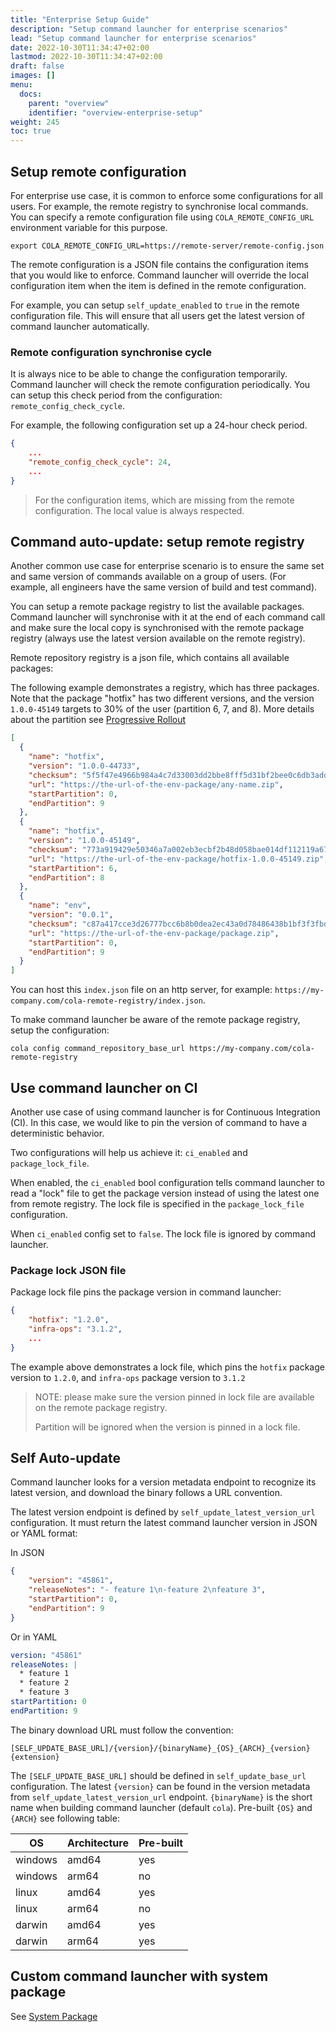 ```yaml
---
title: "Enterprise Setup Guide"
description: "Setup command launcher for enterprise scenarios"
lead: "Setup command launcher for enterprise scenarios"
date: 2022-10-30T11:34:47+02:00
lastmod: 2022-10-30T11:34:47+02:00
draft: false
images: []
menu:
  docs:
    parent: "overview"
    identifier: "overview-enterprise-setup"
weight: 245
toc: true
---
```


## Setup remote configuration

For enterprise use case, it is common to enforce some configurations for all users. For example, the remote registry to synchronise local commands. You can specify a remote configuration file using `COLA_REMOTE_CONFIG_URL` environment variable for this purpose.

```shell
export COLA_REMOTE_CONFIG_URL=https://remote-server/remote-config.json
```

The remote configuration is a JSON file contains the configuration items that you would like to enforce. Command launcher will override the local configuration item when the item is defined in the remote configuration.

For example, you can setup `self_update_enabled` to `true` in the remote configuration file. This will ensure that all users get the latest version of command launcher automatically.

### Remote configuration synchronise cycle

It is always nice to be able to change the configuration temporarily. Command launcher will check the remote configuration periodically. You can setup this check period from the configuration: `remote_config_check_cycle`.

For example, the following configuration set up a 24-hour check period.

```json
{
    ...
    "remote_config_check_cycle": 24,
    ...
}
```

> For the configuration items, which are missing from the remote configuration. The local value is always respected.

## Command auto-update: setup remote registry

Another common use case for enterprise scenario is to ensure the same set and same version of commands available on a group of users. (For example, all engineers have the same version of build and test command).

You can setup a remote package registry to list the available packages. Command launcher will synchronise with it at the end of each command call and make sure the local copy is synchronised with the remote package registry (always use the latest version available on the remote registry).

Remote repository registry is a json file, which contains all available packages:

The following example demonstrates a registry, which has three packages. Note that the package "hotfix" has two different versions, and the version `1.0.0-45149` targets to 30% of the user (partition 6, 7, and 8). More details about the partition see [Progressive Rollout](../provider-guide#progressive-rollout)

```json
[
  {
    "name": "hotfix",
    "version": "1.0.0-44733",
    "checksum": "5f5f47e4966b984a4c7d33003dd2bbe8fff5d31bf2bee0c6db3add099e4542b3",
    "url": "https://the-url-of-the-env-package/any-name.zip",
    "startPartition": 0,
    "endPartition": 9
  },
  {
    "name": "hotfix",
    "version": "1.0.0-45149",
    "checksum": "773a919429e50346a7a002eb3ecbf2b48d058bae014df112119a67fc7d9a3598",
    "url": "https://the-url-of-the-env-package/hotfix-1.0.0-45149.zip",
    "startPartition": 6,
    "endPartition": 8
  },
  {
    "name": "env",
    "version": "0.0.1",
    "checksum": "c87a417cce3d26777bcc6b8b0dea2ec43a0d78486438b1bf3f3fbd2cafc2c7cc",
    "url": "https://the-url-of-the-env-package/package.zip",
    "startPartition": 0,
    "endPartition": 9
  }
]
```

You can host this `index.json` file on an http server, for example: `https://my-company.com/cola-remote-registry/index.json`.

To make command launcher be aware of the remote package registry, setup the configuration:

```shell
cola config command_repository_base_url https://my-company.com/cola-remote-registry
```

## Use command launcher on CI

Another use case of using command launcher is for Continuous Integration (CI). In this case, we would like to pin the version of command to have a deterministic behavior.

Two configurations will help us achieve it: `ci_enabled` and `package_lock_file`.

When enabled, the `ci_enabled` bool configuration tells command launcher to read a "lock" file to get the package version instead of using the latest one from remote registry. The lock file is specified in the `package_lock_file` configuration.

When `ci_enabled` config set to `false`. The lock file is ignored by command launcher.

### Package lock JSON file

Package lock file pins the package version in command launcher:

```json
{
    "hotfix": "1.2.0",
    "infra-ops": "3.1.2",
    ...
}
```

The example above demonstrates a lock file, which pins the `hotfix` package version to `1.2.0`, and `infra-ops` package version to `3.1.2`

> NOTE: please make sure the version pinned in lock file are available on the remote package registry.
>
> Partition will be ignored when the version is pinned in a lock file.

## Self Auto-update

Command launcher looks for a version metadata endpoint to recognize its latest version, and download the binary follows a URL convention.

The latest version endpoint is defined by `self_update_latest_version_url` configuration. It must return the latest command launcher version in JSON or YAML format:

In JSON

```JSON
{
    "version": "45861",
    "releaseNotes": "- feature 1\n-feature 2\nfeature 3",
    "startPartition": 0,
    "endPartition": 9
}
```

Or in YAML

```YAML
version: "45861"
releaseNotes: |
  * feature 1
  * feature 2
  * feature 3
startPartition: 0
endPartition: 9
```

The binary download URL must follow the convention:

```text
[SELF_UPDATE_BASE_URL]/{version}/{binaryName}_{OS}_{ARCH}_{version}{extension}
```

The `[SELF_UPDATE_BASE_URL]` should be defined in `self_update_base_url` configuration. The latest `{version}` can be found in the version metadata from `self_update_latest_version_url` endpoint. `{binaryName}` is the short name when building command launcher (default `cola`). Pre-built `{OS}` and `{ARCH}` see following table:

| OS      | Architecture | Pre-built  |
|---------|--------------|------------|
| windows | amd64        | yes        |
| windows | arm64        | no         |
| linux   | amd64        | yes        |
| linux   | arm64        | no         |
| darwin  | amd64        | yes        |
| darwin  | arm64        | yes        |

## Custom command launcher with system package

See [System Package](../system-package)
